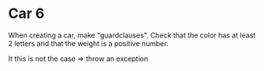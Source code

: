 ﻿	
# Car 6

When creating a car, make "guardclauses". Check that the color has at least 2 letters and that the weight is a positive number.

It this is not the case => throw an exception
